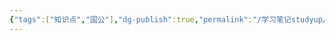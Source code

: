 ```yaml
---
{"tags":["知识点","国公"],"dg-publish":true,"permalink":"/学习笔记studyup/国际公法/开放性条约/","dgPassFrontmatter":true,"created":"2024-11-05T10:33:19.337+08:00","updated":"2024-11-05T10:33:19.647+08:00"}
---
```


